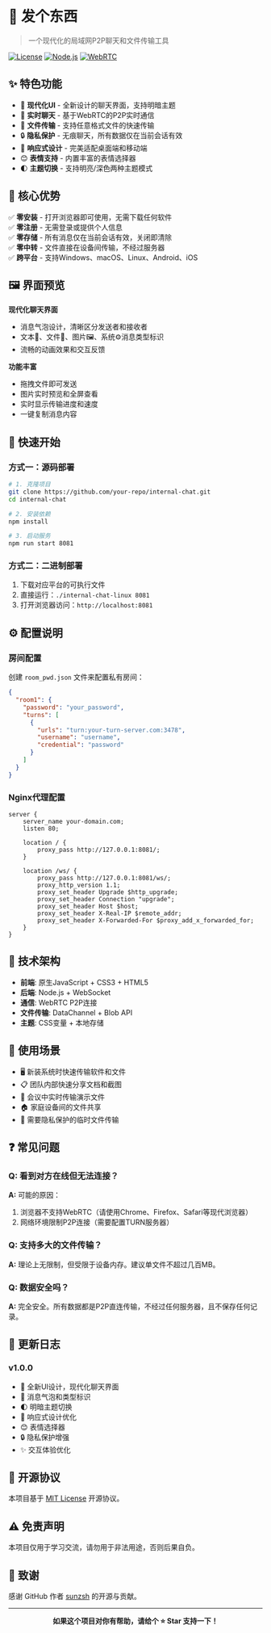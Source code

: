 # 🚀 发个东西

> 一个现代化的局域网P2P聊天和文件传输工具

[![License](https://img.shields.io/badge/license-MIT-blue.svg)](LICENSE)
[![Node.js](https://img.shields.io/badge/node.js-16.20.2+-green.svg)](https://nodejs.org/)
[![WebRTC](https://img.shields.io/badge/WebRTC-P2P-orange.svg)](https://webrtc.org/)

## ✨ 特色功能

- 🎨 **现代化UI** - 全新设计的聊天界面，支持明暗主题
- 💬 **实时聊天** - 基于WebRTC的P2P实时通信
- 📁 **文件传输** - 支持任意格式文件的快速传输
- 🔒 **隐私保护** - 无痕聊天，所有数据仅在当前会话有效
- 📱 **响应式设计** - 完美适配桌面端和移动端
- 😊 **表情支持** - 内置丰富的表情选择器
- 🌓 **主题切换** - 支持明亮/深色两种主题模式

## 🎯 核心优势

✅ **零安装** - 打开浏览器即可使用，无需下载任何软件  
✅ **零注册** - 无需登录或提供个人信息  
✅ **零存储** - 所有消息仅在当前会话有效，关闭即清除  
✅ **零中转** - 文件直接在设备间传输，不经过服务器  
✅ **跨平台** - 支持Windows、macOS、Linux、Android、iOS  

## 🖼️ 界面预览

**现代化聊天界面**
- 消息气泡设计，清晰区分发送者和接收者
- 文本💬、文件📁、图片🖼️、系统⚙️消息类型标识
- 流畅的动画效果和交互反馈

**功能丰富**
- 拖拽文件即可发送
- 图片实时预览和全屏查看
- 实时显示传输进度和速度
- 一键复制消息内容

## 🚀 快速开始

### 方式一：源码部署

```bash
# 1. 克隆项目
git clone https://github.com/your-repo/internal-chat.git
cd internal-chat

# 2. 安装依赖
npm install

# 3. 启动服务
npm run start 8081
```

### 方式二：二进制部署

1. 下载对应平台的可执行文件
2. 直接运行：`./internal-chat-linux 8081`
3. 打开浏览器访问：`http://localhost:8081`

## ⚙️ 配置说明

### 房间配置
创建 `room_pwd.json` 文件来配置私有房间：

```json
{
  "room1": {
    "password": "your_password",
    "turns": [
      {
        "urls": "turn:your-turn-server.com:3478",
        "username": "username",
        "credential": "password"
      }
    ]
  }
}
```

### Nginx代理配置

```nginx
server {
    server_name your-domain.com;
    listen 80;

    location / {
        proxy_pass http://127.0.0.1:8081/;
    }

    location /ws/ {
        proxy_pass http://127.0.0.1:8081/ws/;
        proxy_http_version 1.1;
        proxy_set_header Upgrade $http_upgrade;
        proxy_set_header Connection "upgrade";
        proxy_set_header Host $host;
        proxy_set_header X-Real-IP $remote_addr;
        proxy_set_header X-Forwarded-For $proxy_add_x_forwarded_for;
    }
}
```

## 🔧 技术架构

- **前端**: 原生JavaScript + CSS3 + HTML5
- **后端**: Node.js + WebSocket
- **通信**: WebRTC P2P连接
- **文件传输**: DataChannel + Blob API
- **主题**: CSS变量 + 本地存储

## 📱 使用场景

- 🖥️ 新装系统时快速传输软件和文件
- 📋 团队内部快速分享文档和截图  
- 💼 会议中实时传输演示文件
- 🏠 家庭设备间的文件共享
- 🔐 需要隐私保护的临时文件传输

## ❓ 常见问题

### Q: 看到对方在线但无法连接？
**A:** 可能的原因：
1. 浏览器不支持WebRTC（请使用Chrome、Firefox、Safari等现代浏览器）
2. 网络环境限制P2P连接（需要配置TURN服务器）

### Q: 支持多大的文件传输？
**A:** 理论上无限制，但受限于设备内存。建议单文件不超过几百MB。

### Q: 数据安全吗？
**A:** 完全安全。所有数据都是P2P直连传输，不经过任何服务器，且不保存任何记录。

## 📝 更新日志

### v1.0.0
- 🎨 全新UI设计，现代化聊天界面
- 💬 消息气泡和类型标识
- 🌓 明暗主题切换
- 📱 响应式设计优化
- 😊 表情选择器
- 🔒 隐私保护增强
- ✨ 交互体验优化

## 📄 开源协议

本项目基于 [MIT License](LICENSE) 开源协议。

## ⚠️ 免责声明

本项目仅用于学习交流，请勿用于非法用途，否则后果自负。

## 🙏 致谢

感谢 GitHub 作者 [sunzsh](https://github.com/sunzsh) 的开源与贡献。

---

<div align="center">

**如果这个项目对你有帮助，请给个 ⭐ Star 支持一下！**

</div>
